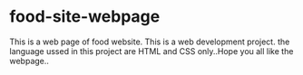 # food-site-webpage
This is a web page of food website. This is a web development project. the language ussed in this project are HTML and CSS only..Hope you all like the webpage..
